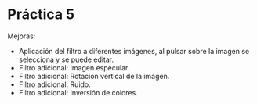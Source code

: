 # Práctica 5
Mejoras:
- Aplicación del filtro a diferentes imágenes, al pulsar sobre la imagen se selecciona y se puede editar.
- Filtro adicional: Imagen especular.
- Filtro adicional: Rotacion vertical de la imagen.
- Filtro adicional: Ruido.
- Filtro adicional: Inversión de colores.
